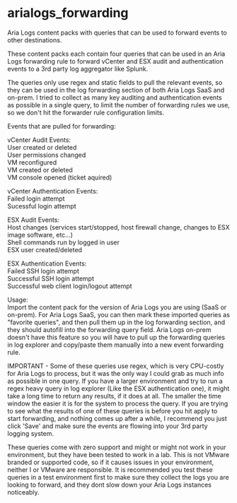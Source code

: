 # arialogs_forwarding
Aria Logs content packs with queries that can be used to forward events to other destinations. 

These content packs each contain four queries that can be used in an Aria Logs forwarding rule to forward vCenter and ESX audit and authentication events to a 3rd party log aggregator like Splunk.

The queries only use regex and static fields to pull the relevant events, so they can be used in the log forwarding section of both Aria Logs SaaS and on-prem. I tried to collect as many key auditing and authentication events as possible in a single query, to limit the number of forwarding rules we use, so we don't hit the forwarder rule configuration limits.

Events that are pulled for forwarding:<br>

vCenter Audit Events:<br>
  User created or deleted<br>
  User permissions changed<br>
  VM reconfigured<br>
  VM created or deleted<br>
  VM console opened (ticket aquired)<br>
          
vCenter Authentication Events:<br>
  Failed login attempt<br>
  Sucessful login attempt<br>

ESX Audit Events:<br>
  Host changes (services start/stopped, host firewall change, changes to ESX image software, etc...)<br>
  Shell commands run by logged in user<br>
  ESX user created/deleted<br>

ESX Authentication Events:<br>
  Failed SSH login attempt<br>
  Successful SSH login attempt<br>
  Successful web client login/logout attempt<br>

  
         

Usage:<br>
Import the content pack for the version of Aria Logs you are using (SaaS or on-prem). For Aria Logs SaaS, you can then mark these imported queries as "favorite queries", and then pull them up in the log forwarding section, and they should autofill into the forwarding query field. Aria Logs on-prem doesn't have this feature so you will have to pull up the forwarding queries in log explorer and copy/paste them manually into a new event forwarding rule.

IMPORTANT - Some of these queries use regex, which is very CPU-costly for Aria Logs to process, but it was the only way I could grab as much info as possible in one query. If you have a larger environment and try to run a regex heavy query in log explorer (Like the ESX authentication one), it might take a long time to return any results, if it does at all. The smaller the time window the easier it is for the system to process the query. If you are trying to see what the results of one of these queries is before you hit apply to start forwarding, and nothing comes up after a while, I recommend you just click 'Save' and make sure the events are flowing into your 3rd party logging system.

These queries come with zero support and might or might not work in your environment, but they have been tested to work in a lab. This is not VMware branded or supported code, so if it causes issues in your environment, neither I or VMware are responsible. It is recommended you test these queries in a test environment first to make sure they collect the logs you are looking to forward, and they dont slow down your Aria Logs instances noticeably.
